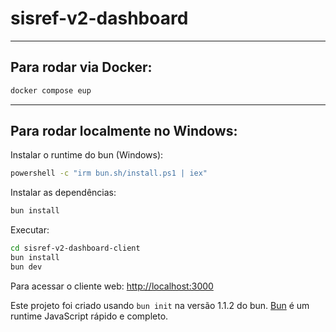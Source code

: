 # sisref-v2-dashboard
----------------------------
## Para rodar via Docker:
```bash
docker compose eup
```

----------------------------
## Para rodar localmente no Windows:

Instalar o runtime do bun (Windows):

```bash
powershell -c "irm bun.sh/install.ps1 | iex"
```


Instalar as dependências:

```bash
bun install
```

Executar:

```bash
cd sisref-v2-dashboard-client
bun install
bun dev
```

Para acessar o cliente web:
[http://localhost:3000](http://localhost:3000)

Este projeto foi criado usando `bun init` na versão 1.1.2 do bun. [Bun](https://bun.sh) é um runtime JavaScript rápido e completo.
